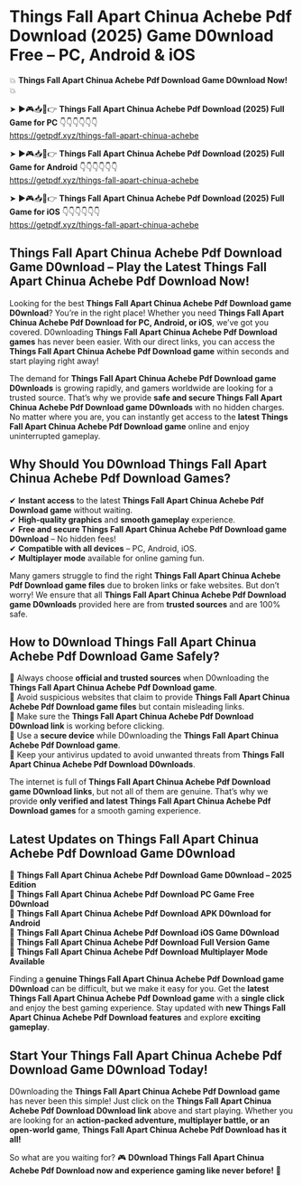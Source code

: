# Things Fall Apart Chinua Achebe Pdf Download (2025) Game D0wnload Free – PC, Android & iOS

💥 **Things Fall Apart Chinua Achebe Pdf Download Game D0wnload Now!** 💥  

➤ ►🎮📥📱👉 **Things Fall Apart Chinua Achebe Pdf Download (2025) Full Game for PC** 👇👇👇👇👇👇  
https://getpdf.xyz/things-fall-apart-chinua-achebe  

➤ ►🎮📥📱👉 **Things Fall Apart Chinua Achebe Pdf Download (2025) Full Game for Android** 👇👇👇👇👇👇  
https://getpdf.xyz/things-fall-apart-chinua-achebe  

➤ ►🎮📥📱👉 **Things Fall Apart Chinua Achebe Pdf Download (2025) Full Game for iOS** 👇👇👇👇👇👇  
https://getpdf.xyz/things-fall-apart-chinua-achebe  

## Things Fall Apart Chinua Achebe Pdf Download Game D0wnload – Play the Latest Things Fall Apart Chinua Achebe Pdf Download Now!

Looking for the best **Things Fall Apart Chinua Achebe Pdf Download game D0wnload**? You’re in the right place! Whether you need **Things Fall Apart Chinua Achebe Pdf Download for PC, Android, or iOS**, we’ve got you covered. D0wnloading **Things Fall Apart Chinua Achebe Pdf Download games** has never been easier. With our direct links, you can access the **Things Fall Apart Chinua Achebe Pdf Download game** within seconds and start playing right away!  

The demand for **Things Fall Apart Chinua Achebe Pdf Download game D0wnloads** is growing rapidly, and gamers worldwide are looking for a trusted source. That’s why we provide **safe and secure Things Fall Apart Chinua Achebe Pdf Download game D0wnloads** with no hidden charges. No matter where you are, you can instantly get access to the **latest Things Fall Apart Chinua Achebe Pdf Download game** online and enjoy uninterrupted gameplay.  

## **Why Should You D0wnload Things Fall Apart Chinua Achebe Pdf Download Games?**  

✔ **Instant access** to the latest **Things Fall Apart Chinua Achebe Pdf Download game** without waiting.  
✔ **High-quality graphics** and **smooth gameplay** experience.  
✔ **Free and secure Things Fall Apart Chinua Achebe Pdf Download game D0wnload** – No hidden fees!  
✔ **Compatible with all devices** – PC, Android, iOS.  
✔ **Multiplayer mode** available for online gaming fun.  

Many gamers struggle to find the right **Things Fall Apart Chinua Achebe Pdf Download game files** due to broken links or fake websites. But don’t worry! We ensure that all **Things Fall Apart Chinua Achebe Pdf Download game D0wnloads** provided here are from **trusted sources** and are 100% safe.  

## **How to D0wnload Things Fall Apart Chinua Achebe Pdf Download Game Safely?**  

📌 Always choose **official and trusted sources** when D0wnloading the **Things Fall Apart Chinua Achebe Pdf Download game**.  
📌 Avoid suspicious websites that claim to provide **Things Fall Apart Chinua Achebe Pdf Download game files** but contain misleading links.  
📌 Make sure the **Things Fall Apart Chinua Achebe Pdf Download D0wnload link** is working before clicking.  
📌 Use a **secure device** while D0wnloading the **Things Fall Apart Chinua Achebe Pdf Download game**.  
📌 Keep your antivirus updated to avoid unwanted threats from **Things Fall Apart Chinua Achebe Pdf Download D0wnloads**.  

The internet is full of **Things Fall Apart Chinua Achebe Pdf Download game D0wnload links**, but not all of them are genuine. That’s why we provide **only verified and latest Things Fall Apart Chinua Achebe Pdf Download games** for a smooth gaming experience.  

## **Latest Updates on Things Fall Apart Chinua Achebe Pdf Download Game D0wnload**  

🔹 **Things Fall Apart Chinua Achebe Pdf Download Game D0wnload – 2025 Edition**  
🔹 **Things Fall Apart Chinua Achebe Pdf Download PC Game Free D0wnload**  
🔹 **Things Fall Apart Chinua Achebe Pdf Download APK D0wnload for Android**  
🔹 **Things Fall Apart Chinua Achebe Pdf Download iOS Game D0wnload**  
🔹 **Things Fall Apart Chinua Achebe Pdf Download Full Version Game**  
🔹 **Things Fall Apart Chinua Achebe Pdf Download Multiplayer Mode Available**  

Finding a **genuine Things Fall Apart Chinua Achebe Pdf Download game D0wnload** can be difficult, but we make it easy for you. Get the **latest Things Fall Apart Chinua Achebe Pdf Download game** with a **single click** and enjoy the best gaming experience. Stay updated with **new Things Fall Apart Chinua Achebe Pdf Download features** and explore **exciting gameplay**.  

## **Start Your Things Fall Apart Chinua Achebe Pdf Download Game D0wnload Today!**  

D0wnloading the **Things Fall Apart Chinua Achebe Pdf Download game** has never been this simple! Just click on the **Things Fall Apart Chinua Achebe Pdf Download D0wnload link** above and start playing. Whether you are looking for an **action-packed adventure, multiplayer battle, or an open-world game**, **Things Fall Apart Chinua Achebe Pdf Download has it all!**  

So what are you waiting for? 🎮 **D0wnload Things Fall Apart Chinua Achebe Pdf Download now and experience gaming like never before!** 🚀  